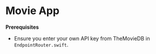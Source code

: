 # Movie App

**Prerequisites**

- Ensure you enter your own API key from TheMovieDB in `EndpointRouter.swift`. 
